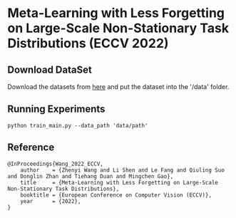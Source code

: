 # Meta-Learning with Less Forgetting on Large-Scale Non-Stationary Task Distributions (ECCV 2022)


## Download DataSet

Download the datasets from [here](https://drive.google.com/file/d/12Gh7GrfUiusIbnd_q4LEw8QjLpJMJyTR/view?usp=sharing) and put the dataset into the '/data' folder.


## Running Experiments

`python train_main.py --data_path 'data/path'`


## Reference


```
@InProceedings{Wang_2022_ECCV,
    author    = {Zhenyi Wang and Li Shen and Le Fang and Qiuling Suo and Donglin Zhan and Tiehang Duan and Mingchen Gao},
    title     = {Meta-Learning with Less Forgetting on Large-Scale Non-Stationary Task Distributions},
    booktitle = {European Conference on Computer Vision (ECCV)},
    year      = {2022},
}
```
